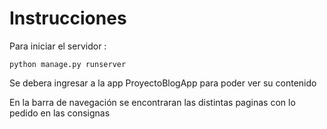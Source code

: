 # Instrucciones

Para iniciar el servidor :

<pre><code>python manage.py runserver</code></pre>

Se debera ingresar a la app ProyectoBlogApp para poder ver su contenido

En la barra de navegación se encontraran las distintas paginas con lo pedido en las consignas
